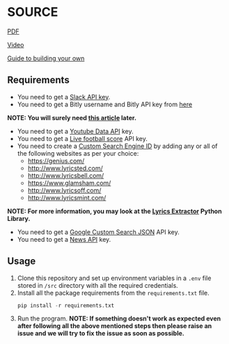 # SOURCE
[PDF](https://drive.google.com/file/d/1b3v5K1x4ILq1xHJIY-bEu4ZQHXeVC7PP/view?usp=sharing) 

[Video](https://youtu.be/McJr1AOhyj8) 

[Guide to building your own](https://hackernoon.com/a-guide-to-building-a-multi-featured-slackbot-with-python-73ea5394acc) 

## Requirements
* You need to get a [Slack API key](https://api.slack.com/apps?new_app=1).
* You need to get a Bitly username and Bitly API key from [here](https://bitly.com/a/sign_in?rd=/a/oauth_apps)

**NOTE: You will surely need [this article](https://www.geeksforgeeks.org/python-how-to-shorten-long-urls-using-bitly-api/) later.**
* You need to get a [Youtube Data API](https://console.developers.google.com/apis/credentials?project=_) key.
* You need to get a [Live football score](https://www.football-data.org/client/register) API key.
* You need to create a [Custom Search Engine ID](https://cse.google.com/cse/create/new) by adding any or all of the following websites as per your choice:
  * https://genius.com/
  * http://www.lyricsted.com/
  * http://www.lyricsbell.com/
  * https://www.glamsham.com/
  * http://www.lyricsoff.com/
  * http://www.lyricsmint.com/

**NOTE: For more information, you may look at the [Lyrics Extractor](https://github.com/Techcatchers/PyLyrics-Extractor) Python Library.**
* You need to get a [Google Custom Search JSON](https://developers.google.com/custom-search/v1/overview) API key.
* You need to get a [News API](https://newsapi.org/) key.

## Usage
1. Clone this repository and set up environment variables in a `.env` file stored in `/src` directory with all the required credentials.
2. Install all the package requirements from the `requirements.txt` file.
    ```python
    pip install -r requirements.txt
    ```
3. Run the program.
**NOTE: If something doesn't work as expected even after following all the above mentioned steps then please raise an issue and we will try to fix the issue as soon as possible.**
